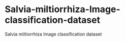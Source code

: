 # Salvia-miltiorrhiza-Image-classification-dataset
Salvia miltiorrhiza Image classification dataset
